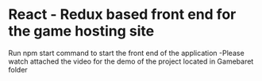 # React - Redux based front end for the game hosting site
Run npm start command to start the front end of the application
-Please watch attached the video for the demo of the project located in Gamebaret folder
